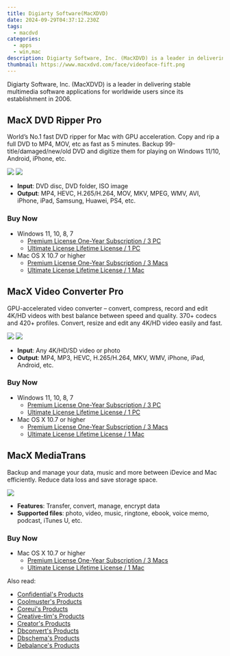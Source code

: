 ```yaml
---
title: Digiarty Software(MacXDVD)
date: 2024-09-29T04:37:12.230Z
tags: 
  - macdvd
categories: 
  - apps
  - win,mac
description: Digiarty Software, Inc. (MacXDVD) is a leader in delivering stable multimedia software applications for worldwide users since its establishment in 2006.
thumbnail: https://www.macxdvd.com/face/videoface-fift.png
---
```


Digiarty Software, Inc. (MacXDVD) is a leader in delivering stable multimedia software applications for worldwide users since its establishment in 2006.

## MacX DVD Ripper Pro

World’s No.1 fast DVD ripper for Mac with GPU acceleration. Copy and rip a full DVD to MP4, MOV, etc as fast as 5 minutes.
Backup 99-title/damaged/new/old DVD and digitize them for playing on Windows 11/10, Android, iPhone, etc.

![](https://www.macxdvd.com/image-style/series-update/box-drp.png)
![](https://www.macxdvd.com/image-style/series-update/box-macdrp.png)

- **Input**: DVD disc, DVD folder, ISO image
- **Output**: MP4, HEVC, H.265/H.264, MOV, MKV, MPEG, WMV, AVI, iPhone, iPad, Samsung, Huawei, PS4, etc.

### Buy Now

- Windows 11, 10, 8, 7
  - [Premium License One-Year Subscription / 3 PC](https://estore.macxdvd.com/order/checkout.php?PRODS=39790876&QTY=1&AFFILIATE=108875&CART=1&SHORT_FORM=1&COUPON=HOLIDAYSALES&ORDERSTYLE=nLWsnpXPnHU=&DESIGN_TYPE=2&HIDEC=0&daci=1037703119.1724242719)
  - [Ultimate License Lifetime License / 1 PC](https://estore.macxdvd.com/order/checkout.php?PRODS=37808502&QTY=1&AFFILIATE=108875&CART=1&SHORT_FORM=1&ORDERSTYLE=nLWsnpXPnHU=&DESIGN_TYPE=2&HIDEC=0&daci=1037703119.1724242719)
- Mac OS X 10.7 or higher
  - [Premium License One-Year Subscription / 3 Macs](https://estore.macxdvd.com/order/checkout.php?PRODS=39790589&CARD=2&QTY=1&AFFILIATE=108875&CART=2&SHORT_FORM=1&COUPON=HOLIDAYSALES&ORDERSTYLE=nLWsnpXPnHU=&DESIGN_TYPE=2&HIDEC=0&SRC=22drpbuyaf1y&daci=1037703119.1724242719)
  - [Ultimate License Lifetime License / 1 Mac](https://estore.macxdvd.com/order/checkout.php?PRODS=37483258&CARD=2&QTY=1&AFFILIATE=108875&CART=1&SHORT_FORM=1&COUPON=HOLIDAYSALES&ORDERSTYLE=nLWsnpXPnHU=&DESIGN_TYPE=2&HIDEC=0&SRC=22drpbuybelt&daci=1037703119.1724242719)

## MacX Video Converter Pro

GPU-accelerated video converter – convert, compress, record and edit 4K/HD videos with best balance between speed and quality.
370+ codecs and 420+ profiles. Convert, resize and edit any 4K/HD video easily and fast.

![](https://www.macxdvd.com/image-style/series-update/box-vcp.png)
![](https://www.macxdvd.com/image-style/series-update/box-macvcp.png)

- **Input**: Any 4K/HD/SD video or photo
- **Output**: MP4, MP3, HEVC, H.265/H.264, MKV, WMV, iPhone, iPad, Android, etc.

### Buy Now

- Windows 11, 10, 8, 7
  - [Premium License One-Year Subscription / 3 PC](https://estore.macxdvd.com/order/checkout.php?PRODS=39790988&QTY=1&AFFILIATE=108875&CART=1&SHORT_FORM=1&COUPON=VCP1Y19&ORDERSTYLE=nLWsnpXPnHU=&DESIGN_TYPE=2&HIDEC=0&daci=1037703119.1724242719)
  - [Ultimate License Lifetime License / 1 PC](https://estore.macxdvd.com/order/checkout.php?PRODS=37808503&QTY=1&AFFILIATE=108875&CART=1&SHORT_FORM=1&ORDERSTYLE=nLWsnpXPnHU=&DESIGN_TYPE=2&HIDEC=0&daci=1037703119.1724242719)
- Mac OS X 10.7 or higher
  - [Premium License One-Year Subscription / 3 Macs](https://estore.macxdvd.com/order/checkout.php?PRODS=38743988&CARD=2&QTY=1&AFFILIATE=108875&CART=2&SHORT_FORM=1&COUPON=VCP1Y19&ORDERSTYLE=nLWsnpXPnHU=&DESIGN_TYPE=2&HIDEC=0&SRC=23vcpbuyaf1y&daci=1037703119.1724242719)
  - [Ultimate License Lifetime License / 1 Mac](https://estore.macxdvd.com/order/checkout.php?PRODS=38744011&CARD=2&QTY=1&AFFILIATE=108875&CART=1&SHORT_FORM=1&ORDERSTYLE=nLWsnpXPnHU=&DESIGN_TYPE=2&HIDEC=0&SRC=23vcpbuy1ty&daci=1037703119.1724242719)

## MacX MediaTrans

Backup and manage your data, music and more between iDevice and Mac efficiently. Reduce data loss and save storage space.

![](https://www.macxdvd.com/image-style/series-update/box-mediatrans.png)

- **Features**: Transfer, convert, manage, encrypt data
- **Supported files**: photo, video, music, ringtone, ebook, voice memo, podcast, iTunes U, etc.

### Buy Now

- Mac OS X 10.7 or higher
  - [Premium License One-Year Subscription / 3 Macs](https://estore.macxdvd.com/order/checkout.php?PRODS=38739171&CARD=2&QTY=1&AFFILIATE=108875&CART=1&SHORT_FORM=1&COUPON=MT1Y19&ORDERSTYLE=nLWsnpXPnHU=&DESIGN_TYPE=2&HIDEC=0&SRC=23mtbuyaf1y&daci=1037703119.1724242719)
  - [Ultimate License Lifetime License / 1 Mac](https://estore.macxdvd.com/order/checkout.php?PRODS=38739223&CARD=2&QTY=1&AFFILIATE=108875&CART=1&SHORT_FORM=1&ORDERSTYLE=nLWsnpXPnHU=&DESIGN_TYPE=2&HIDEC=0&SRC=23mtbuylf&daci=1037703119.1724242719)

<ins class="adsbygoogle"
      style="display:block"
      data-ad-client="ca-pub-7571918770474297"
      data-ad-slot="8358498916"
      data-ad-format="auto"
      data-full-width-responsive="true"></ins>

<span class="atpl-alsoreadstyle">Also read:</span>
<div><ul>
<li><a href="https://tools.techidaily.com/confidential/products/"><u>Confidential's Products</u></a></li>
<li><a href="https://tools.techidaily.com/coolmuster/products/"><u>Coolmuster's Products</u></a></li>
<li><a href="https://tools.techidaily.com/coreui/products/"><u>Coreui's Products</u></a></li>
<li><a href="https://tools.techidaily.com/creative-tim/products/"><u>Creative-tim's Products</u></a></li>
<li><a href="https://tools.techidaily.com/creator/products/"><u>Creator's Products</u></a></li>
<li><a href="https://tools.techidaily.com/dbconvert/products/"><u>Dbconvert's Products</u></a></li>
<li><a href="https://tools.techidaily.com/dbschema/products/"><u>Dbschema's Products</u></a></li>
<li><a href="https://tools.techidaily.com/debalance/products/"><u>Debalance's Products</u></a></li>
</ul></div>

